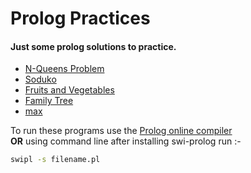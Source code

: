# Prolog Practices

#### Just some prolog solutions to practice.

- [N-Queens Problem](/N-Queens.pl)
- [Soduko](/Soduko.pl)
- [Fruits and Vegetables](/fruits-and-vegetables.pro)
- [Family Tree](/family-tree.pro)
- [max](/max.pro)

To run these programs  use the [Prolog online compiler](https://swish.swi-prolog.org/example/kb.pl) 
</br> **OR**
using command line after installing swi-prolog run :-
```bash
swipl -s filename.pl
```

